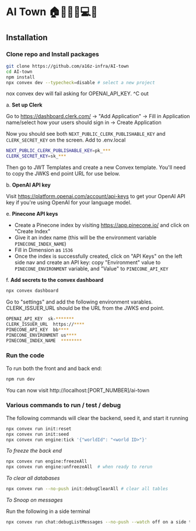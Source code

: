 # AI Town 🏠🙍👷‍♀️💻💌


## Installation

### Clone repo and Install packages

```bash
git clone https://github.com/a16z-infra/AI-town
cd AI-town
npm install 
npx convex dev --typecheck=disable # select a new project 
```

nox convex dev will fail asking for OPENAI_API_KEY. ^C out

a. **Set up Clerk** 

Go to https://dashboard.clerk.com/ -> "Add Application" -> Fill in Application name/select how your users should sign in -> Create Application

Now you should see both `NEXT_PUBLIC_CLERK_PUBLISHABLE_KEY` and `CLERK_SECRET_KEY` on the screen. Add to .env.local

```bash
NEXT_PUBLIC_CLERK_PUBLISHABLE_KEY=pk_***
CLERK_SECRET_KEY=sk_***
```

Then go to JWT Templates and create a new Convex template. You'll need to copy the JWKS end point URL for use below.

b. **OpenAI API key**

Visit https://platform.openai.com/account/api-keys to get your OpenAI API key if you're using OpenAI for your language model.

e.  **Pinecone API keys**
- Create a Pinecone index by visiting https://app.pinecone.io/ and click on "Create Index"
- Give it an index name (this will be the environment variable `PINECONE_INDEX_NAME`)
- Fill in Dimension as `1536`
- Once the index is successfully created, click on "API Keys" on the left side nav and create an API key: copy "Environment" value to `PINECONE_ENVIRONMENT` variable, and "Value" to `PINECONE_API_KEY`

f. **Add secrets to the convex dashboard**

```bash
npx convex dashboard
```

Go to "settings" and add the following environment varables. CLERK_ISSUER_URL should be the URL from the JWKS end point.

```bash
OPENAI_API_KEY  sk-*******
CLERK_ISSUER_URL  https://****
PINECONE_API_KEY  bb****
PINECONE_ENVIRONMENT us****
PINECONE_INDEX_NAME  ********
```

### Run the code

To run both the front and and back end:

```bash
npm run dev
```
You can now visit http://localhost:[PORT_NUMBER]/ai-town

### Various commands to run / test / debug

The following commands will clear the backend, seed it, and start it running

```bash
npx convex run init:reset
npx convex run init:seed
npx convex run engine:tick '{"worldId": "<world ID>"}'
```

*To freeze the back end*

```bash
npx convex run engine:freezeAll 
npx convex run engine:unfreezeAll  # when ready to rerun
```

*To clear all databases*

```bash
npx convex run --no-push init:debugClearAll # clear all tables
```

*To Snoop on messages*

Run the following in a side terminal 

```bash
npx convex run chat:debugListMessages --no-push --watch off on a side terminal
```

